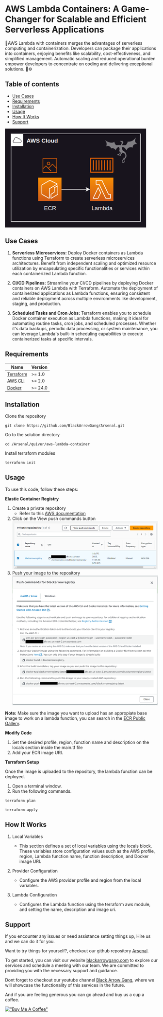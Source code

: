 <!-- 
---
type: "post"
title: "AWS Lambda Containers: A Game-Changer for Scalable and Efficient Serverless Applications"
topic: "Provisioning"
date: "2023-07-01T15:30:00-07:00"
author: "Fernando Reyes"
time: "2 min read"
categories:
  - Security
  - Aws
description: "Simplify the deployment of Docker containers as Lambda functions on AWS using Terraform. This code snippet leverages the benefits of serverless architecture and containers to create a Lambda function module that effortlessly deploys a container image."
url: "/blog/aws-lambda-container"
banner_url: https://raw.githubusercontent.com/BlackArrowGang/Arsenal/main/quiver/aws-lambda-container/media/aws-lambda-container-diagram.png
---
-->

# **AWS Lambda Containers: A Game-Changer for Scalable and Efficient Serverless Applications**

🚀AWS Lambda with containers merges the advantages of serverless computing and containerization. Developers can package their applications into containers, enjoying benefits like scalability, cost-effectiveness, and simplified management. Automatic scaling and reduced operational burden empower developers to concentrate on coding and delivering exceptional solutions. 🐳⚙️

## **Table of contents**

* [Use Cases](#use-cases)
* [Requirements](#requirements)
* [Installation](#installation)
* [Usage](#usage)
* [How It Works](#how-it-works)
* [Support](#support)

![Lambda Container Diagram](https://raw.githubusercontent.com/BlackArrowGang/Arsenal/main/quiver/aws-lambda-container/media/aws-lambda-container-diagram.png)

## **Use Cases**
1. **Serverless Microservices:** Deploy Docker containers as Lambda functions using Terraform to create serverless microservices architectures. Benefit from independent scaling and optimized resource utilization by encapsulating specific functionalities or services within each containerized Lambda function.

2. **CI/CD Pipelines:** Streamline your CI/CD pipelines by deploying Docker containers on AWS Lambda with Terraform. Automate the deployment of containerized applications as Lambda functions, ensuring consistent and reliable deployment across multiple environments like development, staging, and production.

3. **Scheduled Tasks and Cron Jobs:** Terraform enables you to schedule Docker container execution as Lambda functions, making it ideal for automating routine tasks, cron jobs, and scheduled processes. Whether it's data backups, periodic data processing, or system maintenance, you can leverage Lambda's built-in scheduling capabilities to execute containerized tasks at specific intervals.


## **Requirements**
| Name     | Version  |
|----------|----------|
|[Terraform](https://developer.hashicorp.com/terraform/tutorials/aws-get-started/install-cli) | >= 1.0 |
|[AWS CLI](https://github.com/aws/aws-cli)  | >= 2.0 |
|[Docker](https://docs.docker.com/engine/install/)   | >= 24.0 |

## **Installation**

Clone the repository
```
git clone https://github.com/BlackArrowGang/Arsenal.git
```
Go to the solution directory
```
cd /Arsenal/quiver/aws-lambda-container
```
Install terraform modules
```
terraform init
```

## **Usage**

To use this code, follow these steps:

**Elastic Container Registry**
  1. Create a private repository
      - Refer to this <a href="https://docs.aws.amazon.com/AmazonECR/latest/userguide/repository-create.html" target="_blank">AWS documentation</a>
  2. Click on the View push commands button
      ![Private repositories page](https://raw.githubusercontent.com/BlackArrowGang/Arsenal/main/quiver/aws-lambda-container/media/image_01.png)
  3. Push your image to the repository
      ![Push image to repo commands](https://raw.githubusercontent.com/BlackArrowGang/Arsenal/main/quiver/aws-lambda-container/media/image_02.png)

**Note:** Make sure the image you want to upload has an appropiate base image to work on a lambda function, you can search in the <a href="https://gallery.ecr.aws/" target="_blank">ECR Public Gallery</a>.

**Modify Code**
   1. Set the desired profile, region, function name and description on the locals section inside the main.tf file
   2. Add your ECR image URI.

**Terraform Setup**

Once the image is uploaded to the repository, the lambda function can be deployed.

   1. Open a terminal window.
   2. Run the following commands.

```
terraform plan
```
```
terraform apply
```

## **How It Works**

1. Local Variables
    - This section defines a set of local variables using the locals block. These variables store configuration values such as the AWS profile, region, Lambda function name, function description, and Docker image URI.

2. Provider Configuration
    - Configure the AWS provider profile and region from the local variables.

3. Lambda Configuration
    - Configures the Lambda function using the terraform aws module, and setting the name, description and image uri.

## **Support**

If you encounter any issues or need assistance setting things up, Hire us and we can do it for you. 

Want to try things for yourself?, checkout our github repository [Arsenal](https://github.com/BlackArrowGang/Arsenal/tree/main/quiver/aws-lambda-container).

To get started, you can visit our website [blackarrowgang.com](https://blackarrowgang.com) to explore our services and schedule a meeting with our team. We are committed to providing you with the necessary support and guidance.

Dont forget to checkout our youtube channel [Black Arrow Gang](https://www.youtube.com/@blackarrowgang3373), where we will showcase the functionality of this services in the future. 

And if you are feeling generous you can go ahead and buy us a cup a coffee.

[!["Buy Me A Coffee"](https://www.buymeacoffee.com/assets/img/custom_images/orange_img.png)](https://blackarrowgang.com)
